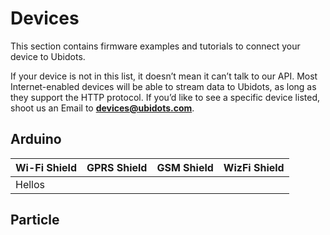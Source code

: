 # Devices

This section contains firmware examples and tutorials to connect your device to Ubidots.

If your device is not in this list, it doesn’t mean it can’t talk to our API. Most Internet-enabled devices will be able to stream data to
Ubidots, as long as they support the HTTP protocol. If you’d like to see a specific device listed, shoot us an Email to **devices@ubidots.com**.

## Arduino

| Wi-Fi Shield | GPRS Shield | GSM Shield | WizFi Shield |
| ------------ | ----------- | ---------- | ------------ |
| Hellos ||||

## Particle